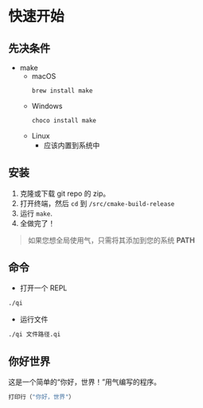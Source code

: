 # 快速开始
## 先决条件
* make
    * macOS
      ```bash
      brew install make
      ```
    * Windows
      ```bash
      choco install make
      ```
    * Linux
        * 应该内置到系统中

## 安装

1. 克隆或下载 git repo 的 zip。
2. 打开终端，然后 ```cd``` 到 ```/src/cmake-build-release```
3. 运行 ```make```.
4. 全做完了！

> 如果您想全局使用气，只需将其添加到您的系统 **PATH**

## 命令
- 打开一个 REPL
```bash
./qi
```
- 运行文件
```bash
./qi 文件路径.qi
```

## 你好世界

这是一个简单的“你好，世界！”用气编写的程序。
```c
打印行（"你好，世界"）
```